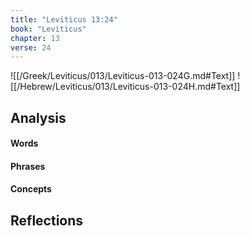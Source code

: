 ```yaml
---
title: "Leviticus 13:24"
book: "Leviticus"
chapter: 13
verse: 24
---
```

![[/Greek/Leviticus/013/Leviticus-013-024G.md#Text]]
![[/Hebrew/Leviticus/013/Leviticus-013-024H.md#Text]]

## Analysis

#### Words

#### Phrases

#### Concepts

## Reflections
